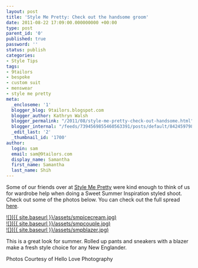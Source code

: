 ```yaml
---
layout: post
title: 'Style Me Pretty: Check out the handsome groom'
date: 2011-08-22 17:09:00.000000000 +00:00
type: post
parent_id: '0'
published: true
password: ''
status: publish
categories:
- Style Tips
tags:
- 9tailors
- bespoke
- custom suit
- menswear
- style me pretty
meta:
  _encloseme: '1'
  blogger_blog: 9tailors.blogspot.com
  blogger_author: Kathryn Walsh
  blogger_permalink: "/2011/08/style-me-pretty-check-out-handsome.html"
  blogger_internal: "/feeds/7394569855460563391/posts/default/8424597985091522965"
  _edit_last: '2'
  _thumbnail_id: '1700'
author:
  login: sam
  email: sam@9tailors.com
  display_name: Samantha
  first_name: Samantha
  last_name: Shih
---
```

Some of our friends over at [Style Me Pretty](http://www.stylemepretty.com/massachusetts-weddings/) were kind enough to think of us for wardrobe help when doing a Sweet Summer Inspiration styled shoot. Check out some of the photos below. You can check out the full spread [here](http://www.stylemepretty.com/2011/08/22/sweet-summer-photo-shoot-by-hello-love-photography/).

[![]({{ site.baseurl }}/assets/smpicecream.jpg)](http://1.bp.blogspot.com/-0-Zm-Sqnd-4/TlKh75SRqHI/AAAAAAAAAuA/v4vtZZpGAxg/s1600/smpicecream.jpg)  
[![]({{ site.baseurl }}/assets/smpcouple.jpg)](http://2.bp.blogspot.com/-Vrovcs8et0E/TlKhun9HrpI/AAAAAAAAAt4/0lIW4OB6UYI/s1600/smpcouple.jpg)  
[![]({{ site.baseurl }}/assets/smpblazer.jpg)](http://1.bp.blogspot.com/--ZXzvvjMw2E/TlKhlG5cYiI/AAAAAAAAAtw/TmK9vcOfr_w/s1600/smpblazer.jpg)

  

This is a great look for summer. Rolled up pants and sneakers with a blazer make a fresh style choice for any New Englander.

Photos Courtesy of Hello Love Photography